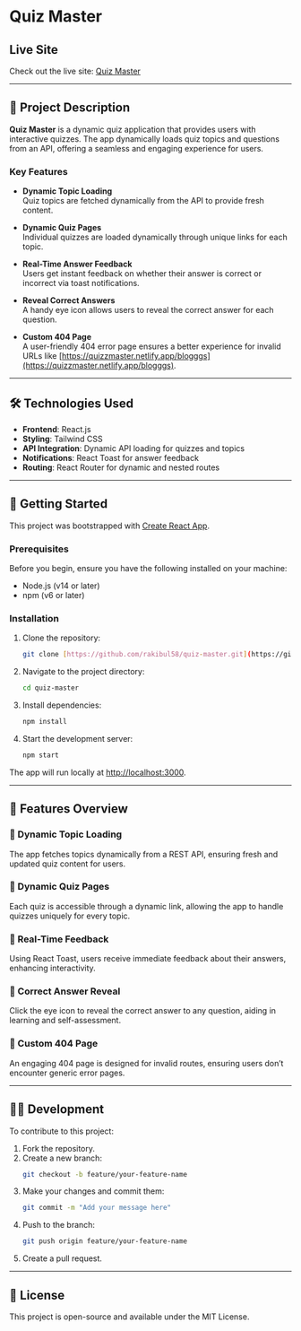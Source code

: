 # Quiz Master

## Live Site  
Check out the live site: [Quiz Master](https://quizzmaster.netlify.app/)

---

## 📖 Project Description  

**Quiz Master** is a dynamic quiz application that provides users with interactive quizzes. The app dynamically loads quiz topics and questions from an API, offering a seamless and engaging experience for users.  

### Key Features  

- **Dynamic Topic Loading**  
  Quiz topics are fetched dynamically from the API to provide fresh content.  

- **Dynamic Quiz Pages**  
  Individual quizzes are loaded dynamically through unique links for each topic.  

- **Real-Time Answer Feedback**  
  Users get instant feedback on whether their answer is correct or incorrect via toast notifications.  

- **Reveal Correct Answers**  
  A handy eye icon allows users to reveal the correct answer for each question.  

- **Custom 404 Page**  
  A user-friendly 404 error page ensures a better experience for invalid URLs like [https://quizzmaster.netlify.app/blogggs](https://quizzmaster.netlify.app/blogggs).  

---

## 🛠️ Technologies Used  

- **Frontend**: React.js  
- **Styling**: Tailwind CSS  
- **API Integration**: Dynamic API loading for quizzes and topics  
- **Notifications**: React Toast for answer feedback  
- **Routing**: React Router for dynamic and nested routes  

---

## 🚀 Getting Started  

This project was bootstrapped with [Create React App](https://github.com/facebook/create-react-app).

### Prerequisites  

Before you begin, ensure you have the following installed on your machine:  
- Node.js (v14 or later)  
- npm (v6 or later)  

### Installation  

1. Clone the repository:  
   ```bash  
   git clone [https://github.com/rakibul58/quiz-master.git](https://github.com/rakibul58/quiz-master.git)  
   ```  

2. Navigate to the project directory:  
   ```bash  
   cd quiz-master  
   ```  

3. Install dependencies:  
   ```bash  
   npm install  
   ```  

4. Start the development server:  
   ```bash  
   npm start  
   ```  

The app will run locally at [http://localhost:3000](http://localhost:3000).

---

## 🧪 Features Overview  

### 🔹 Dynamic Topic Loading  
The app fetches topics dynamically from a REST API, ensuring fresh and updated quiz content for users.  

### 🔹 Dynamic Quiz Pages  
Each quiz is accessible through a dynamic link, allowing the app to handle quizzes uniquely for every topic.  

### 🔹 Real-Time Feedback  
Using React Toast, users receive immediate feedback about their answers, enhancing interactivity.  

### 🔹 Correct Answer Reveal  
Click the eye icon to reveal the correct answer to any question, aiding in learning and self-assessment.  

### 🔹 Custom 404 Page  
An engaging 404 page is designed for invalid routes, ensuring users don’t encounter generic error pages.  

---

## 🧑‍💻 Development  

To contribute to this project:  

1. Fork the repository.  
2. Create a new branch:  
   ```bash  
   git checkout -b feature/your-feature-name  
   ```  
3. Make your changes and commit them:  
   ```bash  
   git commit -m "Add your message here"  
   ```  
4. Push to the branch:  
   ```bash  
   git push origin feature/your-feature-name  
   ```  
5. Create a pull request.  

---

## 📜 License  

This project is open-source and available under the MIT License.  
